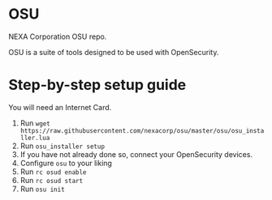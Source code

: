 # OSU

NEXA Corporation OSU repo.

OSU is a suite of tools designed to be used with OpenSecurity.

# Step-by-step setup guide

You will need an Internet Card.

1) Run `wget https://raw.githubusercontent.com/nexacorp/osu/master/osu/osu_installer.lua`
2) Run `osu_installer setup`
3) If you have not already done so, connect your OpenSecurity devices.
4) Configure `osu` to your liking
5) Run `rc osud enable`
6) Run `rc osud start`
7) Run `osu init`
